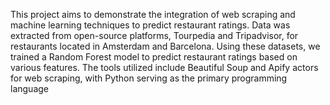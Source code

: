 This project aims to demonstrate the integration of web scraping and machine learning techniques to predict restaurant ratings. Data was extracted from open-source platforms, Tourpedia and Tripadvisor, for restaurants located in Amsterdam and Barcelona. Using these datasets, we trained a Random Forest model to predict restaurant ratings based on various features. The tools utilized include Beautiful Soup and Apify actors for web scraping, with Python serving as the primary programming language
